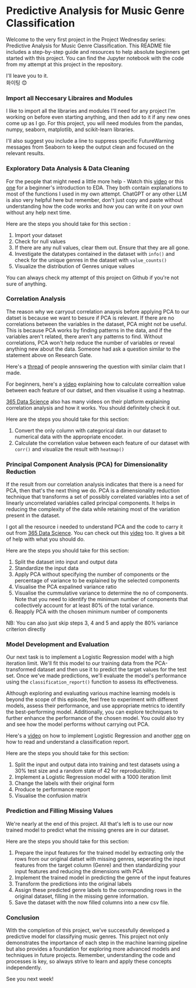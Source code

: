 # Predictive Analysis for Music Genre Classification

Welcome to the very first project in the Project Wednesday series: Predictive Analysis for Music Genre Classification. This README file includes a step-by-step guide and resources to help absolute beginners get started with this project. You can find the Jupyter notebook with the code from my attempt at this project in the repository.

I'll leave you to it.<br>
화이팅 😊

### Import all Neccesary Libraires and Modules

I like to import all the libraries and modules I'll need for any project I'm working on before even starting anything, and then add to it if any new ones come up as I go. For this project, you will need modules from the pandas, numpy, seaborn, matplotlib, and scikit-learn libraries.

I'll also suggest you include a line to suppress specific FutureWarning messages from Seaborn to keep the output clean and focused on the relevant results.

### Exploratory Data Analysis & Data Cleaning

For the people that might need a little more help - Watch this [video](https://www.youtube.com/watch?v=Liv6eeb1VfE) or this [one](https://www.youtube.com/watch?v=xi0vhXFPegw) for a beginner's introduction to EDA. They both contain explanations to most of the functions I used in my own attempt. ChatGPT or any other LLM is also very helpful here but remember, don't just copy and paste without understanding how the code works and how you can write it on your own without any help next time.

Here are the steps you should take for this section :
1. Import your dataset 
2. Check for null values
3. If there are any null values, clear them out. Ensure that they are all gone.
4. Investigate the datatypes contained in the dataset with `info()` and check for the unique genres in the dataset with `value_counts()`
5. Visualize the distribution of Genres unique values

You can always check my attempt of this project on Github if you're not sure of anything.

### Correlation Analysis

The reason why we carryout correlation anaysis before applying PCA to our datset is because we want to besure if PCA is relevant. If there are no correlations between the variables in the dataset, PCA might not be useful. This is because PCA works by finding patterns in the data, and if the variables aren't related, there aren't any patterns to find. Without correlations, PCA won't help reduce the number of variables or reveal anything new about the data. Someone had ask a question similar to the statement above on Research Gate. 

Here's a [thread](https://www.researchgate.net/post/Do-I-need-a-correlation-analysis-between-variables-before-a-PCA-analysis) of people annswering the question with similar claim that I made. 

For beginners, here's a [video](https://www.youtube.com/watch?v=J7cd1-g1O7A) explaining how to calculate correaltion value between each feature of our datset, and then visualise it using a heatmap.

[365 Data Science](https://learn.365datascience.com/) also has many videos on their platform explaining correlation analysis and how it works. You should definitely check it out.

Here are the steps you should take for this section:
1. Convert the only column with categorical data in our dataset to numerical data with the appropriate encoder.
2. Calculate the correlation value between each feature of our dataset with `corr()` and visualize the result with `heatmap()`

### Principal Component Analysis (PCA) for Dimensionality Reduction

If the result from our correlation analysis indicates that there is a need for PCA, then that's the next thing we do. PCA is a dimensionality reduction technique that transforms a set of possibly correlated variables into a set of linearly uncorrelated variables called principal components. It helps in reducing the complexity of the data while retaining most of the variation present in the dataset.

I got all the resource i needed to understand PCA and the code to carry it out from [365 Data Science](https://learn.365datascience.com/). You can check out this [video](https://www.youtube.com/watch?v=8klqIM9UvAc&ab_channel=codebasics) too. It gives a bit of help with what you should do. 

Here are the steps you should take for this section:
1. Split the dataset into input and output data
2. Standardize the input data
3. Apply PCA without specifying the number of components or  the percentage of variance to be explained by the selected components
4. Visualise the PCA expalined variance ratio
5. Visualise the cummulative variance to determine the no of components. Note that you need to identify the minimum number of components that collectively account for at least 80% of the total variance.
6.  Reapply PCA with the chosen minimum number of components

NB: You can also just skip steps 3, 4 and 5 and apply the 80% variance criterion directly

### Model Development and Evaluation

Our next task is to implement a Logistic Regression model with a high iteration limit. We'll fit this model to our training data from the PCA-transformed dataset and then use it to predict the target values for the test set. Once we've made predictions, we'll evaluate the model's performance using the `classification_report()` function to assess its effectiveness.

Although exploring and evaluating various machine learning models is beyond the scope of this episode, feel free to experiment with different models, assess their performance, and use appropriate metrics to identify the best-performing model. Additionally, you can explore techniques to further enhance the performance of the chosen model. You could also try and see how the model performs without carrying out PCA.

Here's a [video](https://www.youtube.com/watch?v=HYcXgN9HaTM) on how to implement Logistic Regression and another [one](https://www.youtube.com/watch?v=XiUlqN1Ay0U&ab_channel=MachineLearning) on how to read and understand a classification report.

Here are the steps you should take for this section:

1. Split the input and output data into training and test datasets using a 30% test size and a random state of 42 for reproducibility.
2. Implement a Logistic Regression model with a 1000 iteration limit
3. Change the labels with their original form
4. Produce te performance report
5. Visualise the confusion matrix

### Prediction and Filling Missing Values

We're nearly at the end of this project. All that's left is to use our now trained model to predict what the missing gneres are in our dataset.

Here are the steps you should take for this section:

1. Prepare the input features for the trained model by extracting only the rows from our original datset with missing genres, seperating the input features from the target column (Genre) and then standardizing your input features and reducing the dimensions with PCA
3. Implement the trained model in predicting the genre of the input features
4. Transform the predictions into the original labels
5. Assign these predicted genre labels to the corresponding rows in the original dataset, filling in the missing genre information.
6. Save the dataset with the now filled columns into a new csv file.

### Conclusion
With the completion of this project, we've successfully developed a predictive model for classifying music genres. This project not only demonstrates the importance of each step in the machine learning pipeline but also provides a foundation for exploring more advanced models and techniques in future projects. Remember, understanding the code and processes is key, so always strive to learn and apply these concepts independently.

See you next week!
